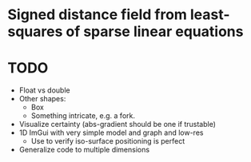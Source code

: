 # Signed distance field from least-squares of sparse linear equations

# TODO
* Float vs double
* Other shapes:
	* Box
	* Something intricate, e.g. a fork.
* Visualize certainty (abs-gradient should be one if trustable)
* 1D ImGui with very simple model and graph and low-res
	* Use to verify iso-surface positioning is perfect
* Generalize code to multiple dimensions
